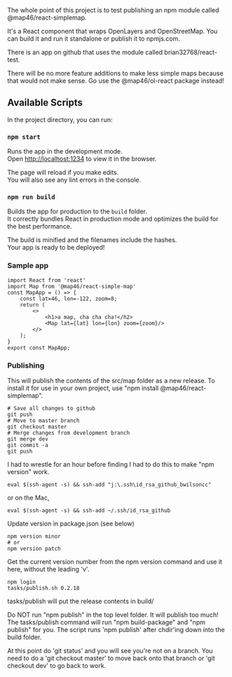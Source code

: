 The whole point of this project is to test publishing an npm module
called @map46/react-simplemap.

It's a React component that wraps OpenLayers and OpenStreetMap.
You can build it and run it standalone or publish it to npmjs.com.

There is an app on github that uses the module called brian32768/react-test.

There will be no more feature additions to make less simple maps because
that would not make sense. Go use the @map46/ol-react package instead!

## Available Scripts

In the project directory, you can run:

### `npm start`

Runs the app in the development mode.<br>
Open [http://localhost:1234](http://localhost:1234) to view it in the browser.

The page will reload if you make edits.<br>
You will also see any lint errors in the console.

### `npm run build`

Builds the app for production to the `build` folder.<br>
It correctly bundles React in production mode and optimizes the build for the best performance.

The build is minified and the filenames include the hashes.<br>
Your app is ready to be deployed!

### Sample app

```
import React from 'react'
import Map from '@map46/react-simple-map'
const MapApp = () => {
    const lat=46, lon=-122, zoom=8;
    return (
        <>
            <h1>a map, cha cha cha!</h2>
            <Map lat={lat} lon={lon} zoom={zoom}/>
        </>
    );
}
export const MapApp;
```

### Publishing

This will publish the contents of the src/map folder as a new release.
To install it for use in your own project, use "npm install @map46/react-simplemap".

```
# Save all changes to github
git push
# Move to master branch
git checkout master
# Merge changes from development branch
git merge dev
git commit -a
git push
```

I had to wrestle for an hour before finding I had to do this to make "npm version" work.

    eval $(ssh-agent -s) && ssh-add "j:\.ssh\id_rsa_github_bwilsoncc"

or on the Mac,

    eval $(ssh-agent -s) && ssh-add ~/.ssh/id_rsa_github

Update version in package.json (see below)

    npm version minor
    # or
    npm version patch

Get the current version number from the npm version command and use it here, without the leading 'v'.

    npm login
    tasks/publish.sh 0.2.18

tasks/publish will put the release contents in build/

Do NOT run "npm publish" in the top level folder. It will publish too much!
The tasks/publish command will run "npm build-package" and "npm publish" for you.
The script runs 'npm publish' after chdir'ing down into the build folder.

At this point do 'git status' and you will see you're not on a branch.
You need to do a 'git checkout master' to move back onto that branch or 'git checkout dev' to go back to work.
